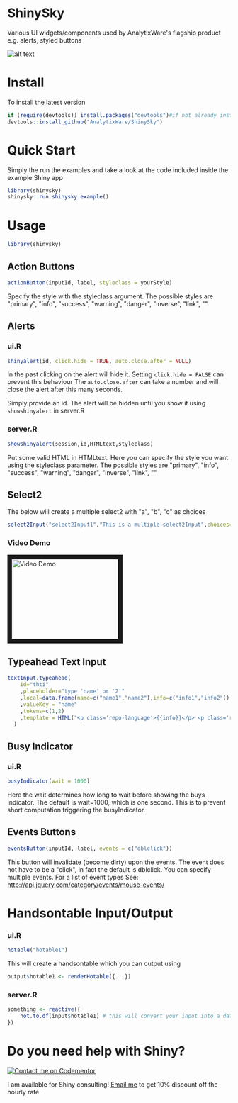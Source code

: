 # ShinySky

Various UI widgets/components used by AnalytixWare's flagship product e.g. alerts, styled buttons

![alt text](/screenshots/7.png?raw=true "Examples")


# Install
To install the latest version
```r
if (require(devtools)) install.packages("devtools")#if not already installed
devtools::install_github("AnalytixWare/ShinySky")
```

# Quick Start
Simply the run the examples and take a look at the code included inside the example Shiny app
```r
library(shinysky)
shinysky::run.shinysky.example()
```

# Usage

```r
library(shinysky)
```

## Action Buttons
```r
actionButton(inputId, label, styleclass = yourStyle)
```

Specify the style with the  styleclass argument. The possible styles are "primary", "info", "success", "warning", "danger", "inverse", "link", "" 

## Alerts

### ui.R
```r
shinyalert(id, click.hide = TRUE, auto.close.after = NULL)
```

In the past clicking on the alert will hide it. Setting `click.hide = FALSE` can prevent this behaviour
The `auto.close.after` can take a number and will close the alert after this many seconds.

Simply provide an id. The alert will be hidden until you show it using `showshinyalert` in server.R

### server.R
```r
showshinyalert(session,id,HTMLtext,styleclass)
```

Put some valid HTML in HTMLtext. Here you can specify the style you want using the styleclass parameter. The possible styles are "primary", "info", "success", "warning", "danger", "inverse", "link", "" 

## Select2
The below will create a multiple select2 with "a", "b", "c" as choices
```r
select2Input("select2Input1","This is a multiple select2Input",choices=c("a","b","c"),selected=c("b","a"))
```

### Video Demo
<a href="http://www.youtube.com/watch?feature=player_embedded&v=9T4F-j76Vf0
" target="_blank"><img src="http://img.youtube.com/vi/9T4F-j76Vf0/0.jpg" 
alt="Video Demo" width="240" height="180" border="10" /></a>

## Typeahead Text Input
```r
textInput.typeahead(
    id="thti"
    ,placeholder="type 'name' or '2'"
    ,local=data.frame(name=c("name1","name2"),info=c("info1","info2"))
    ,valueKey = "name"
    ,tokens=c(1,2)
    ,template = HTML("<p class='repo-language'>{{info}}</p> <p class='repo-name'>{{name}}</p> <p class='repo-description'>You need to learn more CSS to customize this further</p>")
  )
```

## Busy Indicator
### ui.R

```r
busyIndicator(wait = 1000)
```

Here the wait determines how long to wait before showing the buys indicator. The default is wait=1000, which is one second. This is to prevent short computation triggering the busyIndicator.

## Events Buttons

```r
eventsButton(inputId, label, events = c("dblclick"))
```

This button will invalidate (become dirty) upon the events. The event does not have to be a "click", in fact the default is dblclick. You can specify multiple events. For a list of event types See: http://api.jquery.com/category/events/mouse-events/

# Handsontable Input/Output
### ui.R

```r
hotable("hotable1")
```

This will create a handsontable which you can output using 

```r
output$hotable1 <- renderHotable({...})
```

### server.R

```r
something <- reactive({
	hot.to.df(input$hotable1) # this will convert your input into a data.frame
})
```

# Do you need help with Shiny?
[![Contact me on Codementor](https://cdn.codementor.io/badges/contact_me_github.svg)](https://www.codementor.io/evalparse)

I am available for Shiny consulting! [Email me](mailto:dzj@analytixware.com) to get 10% discount off the hourly rate.
